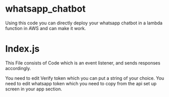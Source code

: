 # whatsapp_chatbot
Using this code you can directly deploy your whatsapp chatbot in a lambda function in AWS and can make it work.

# Index.js
This File consists of Code which is an event listener, and sends responses accordingly.

You need to edit Verify token which you can put a string of your choice.
You need to edit whatsapp token which you need to copy from the api set up screen in your app section.

